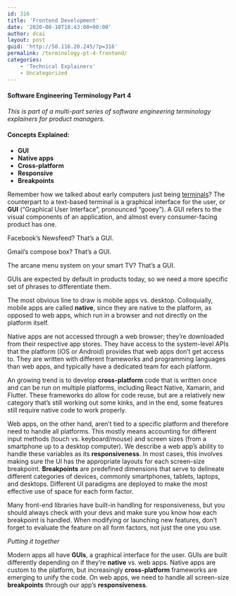 ```yaml
---
id: 316
title: 'Frontend Development'
date: '2020-08-10T18:43:00+00:00'
author: dcai
layout: post
guid: 'http://50.116.20.245/?p=316'
permalink: /terminology-pt-4-frontend/
categories:
    - 'Technical Explainers'
    - Uncategorized
---
```


#### **Software Engineering Terminology Part 4**

*This is part of a multi-part series of software engineering terminology explainers for product managers.*

#### **Concepts Explained:**

- **GUI**
- **Native apps**
- **Cross-platform**
- **Responsive**
- **Breakpoints**

Remember how we talked about early computers just being [terminals](https://www.pmtechlessons.com/terminology-pt-1-daily-coding)? The counterpart to a text-based terminal is a graphical interface for the user, or **GUI** (“Graphical User Interface”, pronounced “gooey”). A GUI refers to the visual components of an application, and almost every consumer-facing product has one.

Facebook’s Newsfeed? That’s a GUI.

Gmail’s compose box? That’s a GUI.

The arcane menu system on your smart TV? That’s a GUI.

GUIs are expected by default in products today, so we need a more specific set of phrases to differentiate them.

The most obvious line to draw is mobile apps vs. desktop. Colloquially, mobile apps are called **native**, since they are native to the platform, as opposed to web apps, which run in a browser and not directly on the platform itself.

Native apps are not accessed through a web browser; they’re downloaded from their respective app stores. They have access to the system-level APIs that the platform (iOS or Android) provides that web apps don’t get access to. They are written with different frameworks and programming languages than web apps, and typically have a dedicated team for each platform.

An growing trend is to develop **cross-platform** code that is written once and can be run on multiple platforms, including React Native, Xamarin, and Flutter. These frameworks do allow for code reuse, but are a relatively new category that’s still working out some kinks, and in the end, some features still require native code to work properly.

Web apps, on the other hand, aren’t tied to a specific platform and therefore need to handle all platforms. This mostly means accounting for different input methods (touch vs. keyboard/mouse) and screen sizes (from a smartphone up to a desktop computer). We describe a web app’s ability to handle these variables as its **responsiveness**. In most cases, this involves making sure the UI has the appropriate layouts for each screen-size breakpoint. **Breakpoints** are predefined dimensions that serve to delineate different categories of devices, commonly smartphones, tablets, laptops, and desktops. Different UI paradigms are deployed to make the most effective use of space for each form factor.

Many front-end libraries have built-in handling for responsiveness, but you should always check with your devs and make sure you know how each breakpoint is handled. When modifying or launching new features, don’t forget to evaluate the feature on all form factors, not just the one you use.

*Putting it together*

Modern apps all have **GUIs**, a graphical interface for the user. GUIs are built differently depending on if they’re **native** vs. web apps. Native apps are custom to the platform, but increasingly **cross-platform** frameworks are emerging to unify the code. On web apps, we need to handle all screen-size **breakpoints** through our app’s **responsiveness**.